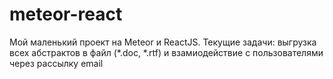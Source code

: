 # meteor-react
Мой маленький проект на Meteor и ReactJS. Текущие задачи: выгрузка всех абстрактов в файл (*.doc, *.rtf) и взамиодействие с пользователями через рассылку email
